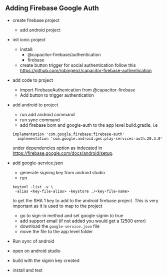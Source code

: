 ## Adding Firebase Google Auth

- create firebase project
  - add android project

- init ionic project
  - install:
    - @capacitor-firebase/authentication
    - firebase
  - create button trigger for social authentication
  follow this https://github.com/robingenz/capacitor-firebase-authentication

- add code to project
  - import FirebaseAuthenication from @capacitor-firebase
  - Add button to trigger authentication

- add android to project
  - run add android command
  - run sync command
  - add firebase bom and google-auth to the app level build.gradle. i.e     
  ```
  implementation 'com.google.firebase:firebase-auth'
    implementation 'com.google.android.gms:play-services-auth:20.3.0'
  ```
    under dependencies option as indecated in https://firebase.google.com/docs/android/setup.

- add google-service.json
  - generate signing key from android studio
  - run 
  ```
  keytool -list -v \
   -alias <key-file-alias> -keystore ./<key-file-name>
   ```
   to get the SHA 1 key to add to the android firebase project.
   This is very important as it is used to map to the project

   - go to sign-in method and set google signin to true
   - add support email (if not added you would get a 12500 error)
   - download the `google-service.json` file
   - move the file to the app level folder

- Run sync of android
- open on android studio
- build with the signin key created 
- install and test